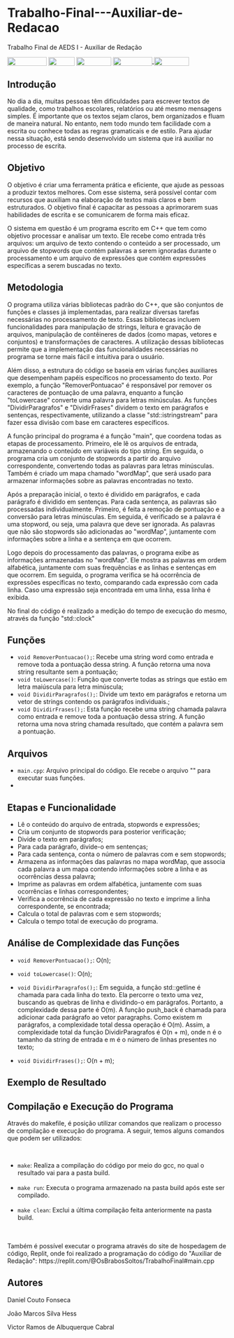 # Trabalho-Final---Auxiliar-de-Redacao
Trabalho Final de AEDS I - Auxiliar de Redação

<div style="display: inline-block;">
<img align="center" height="20px" width="90px" src="https://img.shields.io/badge/Maintained%3F-yes-green.svg"/> 
<img align="center" height="20px" width="60px" src="https://img.shields.io/badge/C%2B%2B-00599C?style=for-the-badge&logo=c%2B%2B&logoColor=white"/> 
<img align="center" height="20px" width="80px" src="https://img.shields.io/badge/Made%20for-VSCode-1f425f.svg"/> 
<a href="https://github.com/mpiress/midpy/issues">
<img align="center" height="20px" width="90px" src="https://img.shields.io/badge/contributions-welcome-brightgreen.svg?style=flat"/>
<img align="center" height="20px" width="80px" src="https://badgen.net/badge/license/MIT/green"/>
</a> 
</div>

<p> </p>
<p> </p>

<h2>Introdução </h2>

<p> No dia a dia, muitas pessoas têm dificuldades para escrever textos de qualidade, como trabalhos escolares, relatórios ou até mesmo mensagens simples. É importante que os textos sejam claros, bem organizados e fluam de maneira natural. No entanto, nem todo mundo tem facilidade com a escrita ou conhece todas as regras gramaticais e de estilo. Para ajudar nessa situação, está sendo desenvolvido um sistema que irá auxiliar no processo de escrita.  </p>

<h2>Objetivo </h2>

<p> O objetivo é criar uma ferramenta prática e eficiente, que ajude as pessoas a produzir textos melhores. Com esse sistema, será possível contar com recursos que auxiliam na elaboração de textos mais claros e bem estruturados. O objetivo final é capacitar as pessoas a aprimorarem suas habilidades de escrita e se comunicarem de forma mais eficaz.</p>

<p><p>O sistema em questão é um programa escrito em C++ que tem como objetivo processar e analisar um texto. Ele recebe como entrada três arquivos: um arquivo de texto contendo o conteúdo a ser processado, um arquivo de stopwords que contém palavras a serem ignoradas durante o processamento e um arquivo de expressões que contém expressões específicas a serem buscadas no texto.</p>

<h2>Metodologia</h2>

<p>O programa utiliza várias bibliotecas padrão do C++, que são conjuntos de funções e classes já implementadas, para realizar diversas tarefas necessárias no processamento de texto. Essas bibliotecas incluem funcionalidades para manipulação de strings, leitura e gravação de arquivos, manipulação de contêineres de dados (como mapas, vetores e conjuntos) e transformações de caracteres. A utilização dessas bibliotecas permite que a implementação das funcionalidades necessárias no programa se torne mais fácil e intuitiva para o usuário.</p>

<p>Além disso, a estrutura do código se baseia em várias funções auxiliares que desempenham papéis específicos no processamento do texto. Por exemplo, a função "RemoverPontuacao" é responsável por remover os caracteres de pontuação de uma palavra, enquanto a função "toLowercase" converte uma palavra para letras minúsculas. As funções "DividirParagrafos" e "DividirFrases" dividem o texto em parágrafos e sentenças, respectivamente, utilizando a classe "std::istringstream" para fazer essa divisão com base em caracteres específicos.</p>

<p>A função principal do programa é a função "main", que coordena todas as etapas de processamento. Primeiro, ele lê os arquivos de entrada, armazenando o conteúdo em variáveis do tipo string. Em seguida, o programa cria um conjunto de stopwords a partir do arquivo correspondente, convertendo todas as palavras para letras minúsculas. Também é criado um mapa chamado "wordMap", que será usado para armazenar informações sobre as palavras encontradas no texto.</p>

<p>Após a preparação inicial, o texto é dividido em parágrafos, e cada parágrafo é dividido em sentenças. Para cada sentença, as palavras são processadas individualmente. Primeiro, é feita a remoção de pontuação e a conversão para letras minúsculas. Em seguida, é verificado se a palavra é uma stopword, ou seja, uma palavra que deve ser ignorada. As palavras que não são stopwords são adicionadas ao "wordMap", juntamente com informações sobre a linha e a sentença em que ocorrem.</p>

<p>Logo depois do processamento das palavras, o programa exibe as informações armazenadas no "wordMap". Ele mostra as palavras em ordem alfabética, juntamente com suas frequências e as linhas e sentenças em que ocorrem. Em seguida, o programa verifica se há ocorrência de expressões específicas no texto, comparando cada expressão com cada linha. Caso uma expressão seja encontrada em uma linha, essa linha é exibida. </p>

<p>No final do código é realizado a medição do tempo de execução do mesmo, através da função "std::clock"</p>


<h2>Funções </h2>

* ``` void RemoverPontuacao(); ```: Recebe uma string word como entrada e remove toda a pontuação dessa string. A função retorna uma nova string resultante sem a pontuação; 
* ``` void toLowercase() ```: Função que converte todas as strings que estão em letra maiúscula para letra minúscula;
* ``` void DividirParagrafos(); ```: Divide um texto em parágrafos e retorna um vetor de strings contendo os parágrafos individuais.;
* ``` void DividirFrases(); ```: Esta função recebe uma string chamada palavra como entrada e remove toda a pontuação dessa string. A função retorna uma nova string chamada resultado, que contém a palavra sem a pontuação.

<h2>Arquivos</h2>

* ``` main.cpp ```: Arquivo principal do código. Ele recebe o arquivo "" para executar suas funções.
* 


<h2>Etapas e Funcionalidade</h2>

* Lê o conteúdo do arquivo de entrada, stopwords e expressões;
* Cria um conjunto de stopwords para posterior verificação;
* Divide o texto em parágrafos;
* Para cada parágrafo, divide-o em sentenças;
* Para cada sentença, conta o número de palavras com e sem stopwords;
* Armazena as informações das palavras no mapa wordMap, que associa cada palavra a um mapa contendo informações sobre a linha e as ocorrências dessa palavra;
* Imprime as palavras em ordem alfabética, juntamente com suas ocorrências e linhas correspondentes;
* Verifica a ocorrência de cada expressão no texto e imprime a linha correspondente, se encontrada;
* Calcula o total de palavras com e sem stopwords;
* Calcula o tempo total de execução do programa.


<h2>Análise de Complexidade das Funções </h2>

* ``` void RemoverPontuacao(); ```: O(n);
  
* ``` void toLowercase() ```: O(n);
  
* ``` void DividirParagrafos(); ```: Em seguida, a função std::getline é chamada para cada linha do texto. Ela percorre o texto uma vez, buscando as quebras de linha e dividindo-o em parágrafos. Portanto, a complexidade dessa parte é O(m). A função push_back é chamada para adicionar cada parágrafo ao vetor paragraphs. Como existem m parágrafos, a complexidade total dessa operação é O(m). Assim, a complexidade total da função DividirParagrafos é O(n + m), onde n é o tamanho da string de entrada e m é o número de linhas presentes no texto;
  
* ``` void DividirFrases(); ```: O(n + m);

<h2>Exemplo de Resultado</h2>



<h2>Compilação e Execução do Programa</h2>

<p>Através do makefile, é posição utilizar comandos que realizam o processo de compilação e execução do programa. A seguir, temos alguns comandos que podem ser utilizados:</p><br>

* ``` make ```: Realiza a compilação do código por meio do gcc, no qual o resultado vai para a pasta build.</li><br>
* ``` make run ```: Executa o programa armazenado na pasta build após este ser compilado.</li><br>
* ``` make clean ```: Exclui a última compilação feita anteriormente na pasta build.</li><br><br>

<p>Também é possível executar o programa através do site de hospedagem de código, Replit, onde foi realizado a programação do código do "Auxiliar de Redação": <link>https://replit.com/@OsBrabosSoltos/TrabalhoFinal#main.cpp</link></p>



<h2>Autores</h2>

<p>Daniel Couto Fonseca</p>
<p>João Marcos Silva Hess</p>
<p>Victor Ramos de Albuquerque Cabral</p>

